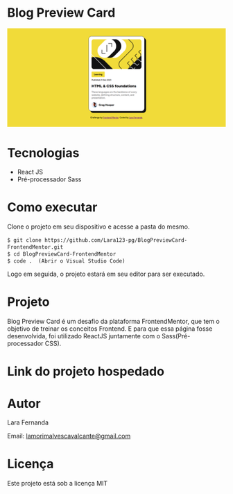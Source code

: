 # Blog Preview Card 

<img src="./src/assets/image.png"/>

# Tecnologias

<ul>
    <li>React JS</li>
    <li>Pré-processador Sass</li>
</ul>

# Como executar

Clone o projeto em seu dispositivo e acesse a pasta do mesmo.

```
$ git clone https://github.com/Lara123-pg/BlogPreviewCard-FrontendMentor.git
$ cd BlogPreviewCard-FrontendMentor
$ code .  (Abrir o Visual Studio Code)
```

Logo em seguida, o projeto estará em seu editor para ser executado.

# Projeto

Blog Preview Card é um desafio da plataforma FrontendMentor, que tem o objetivo de treinar os conceitos Frontend. E para que essa página fosse desenvolvida, foi utilizado ReactJS juntamente com o Sass(Pré-processador CSS).

# Link do projeto hospedado

# Autor

Lara Fernanda

Email: lamorimalvescavalcante@gmail.com

# Licença

Este projeto está sob a licença MIT
